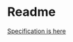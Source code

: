 # Readme #

[Specification is here](http://vle.exeter.ac.uk/pluginfile.php/688453/mod_resource/content/1/specification.pdf)